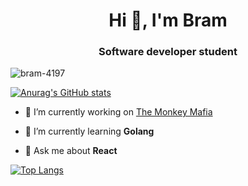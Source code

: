 <h1 align="center">Hi 👋, I'm Bram</h1>

<h3 align="center">Software developer student</h3>
<p align="left"> <img src="https://komarev.com/ghpvc/?username=bram-4197&label=Profile%20views&color=0e75b6&style=flat" alt="bram-4197" /> </p>

[![Anurag's GitHub stats](https://github-readme-stats.vercel.app/api?username=Bram-4197&theme=transparent)](https://github.com/anuraghazra/github-readme-stats&theme=transparent)





- 🔭 I’m currently working on [The Monkey Mafia](https://github.com/The-Monkey-Maffia)

- 🌱 I’m currently learning **Golang**

- 💬 Ask me about **React**


</p>

[![Top Langs](https://github-readme-stats.vercel.app/api/top-langs/?username=Bram-4197&layout=compact&theme=transparent)](https://github.com/anuraghazra/github-readme-stats&theme=transparent)
